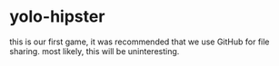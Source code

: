 # yolo-hipster
this is our first game, it was recommended that we use GitHub for file sharing.
most likely, this will be uninteresting.
